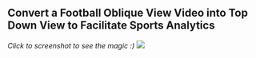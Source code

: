 ## Convert a Football Oblique View Video into Top Down View to Facilitate Sports Analytics

_Click to screenshot to see the magic :)_
[<img src="https://raw.githubusercontent.com/binhnguyennus/football-tracking/master/screenshot.JPG">](https://drive.google.com/file/d/0B9WyrfZ8p4DuZUc4WGx5YnZSdWc/view?pref=2&pli=1)
